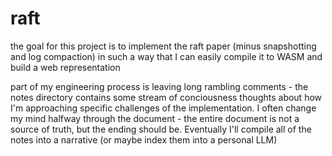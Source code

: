 # raft

the goal for this project is to implement the raft paper (minus snapshotting and log compaction) in such a way that I can easily compile it to WASM and build a web representation 

part of my engineering process is leaving long rambling comments - the notes directory contains some stream of conciousness thoughts about how I'm approaching specific challenges of the implementation. I often change my mind halfway through the document - the entire document is not a source of truth, but the ending should be. Eventually I'll compile all of the notes into a narrative (or maybe index them into a personal LLM)
